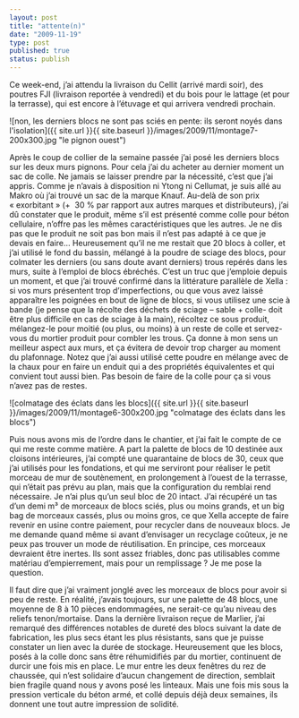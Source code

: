 ```yaml
---
layout: post
title: "attente(n)"
date: "2009-11-19"
type: post
published: true
status: publish
---
```


Ce week-end, j’ai attendu la livraison du Cellit (arrivé mardi soir), des poutres FJI (livraison reportée à vendredi) et du bois pour le lattage (et pour la terrasse), qui est encore à l’étuvage et qui arrivera vendredi prochain.

![non, les derniers blocs ne sont pas sciés en pente: ils seront noyés dans l'isolation]({{ site.url }}{{ site.baseurl }}/images/2009/11/montage7-200x300.jpg "le pignon ouest")

Après le coup de collier de la semaine passée j’ai posé les derniers blocs sur les deux murs pignons. Pour cela j’ai du acheter au dernier moment un sac de colle. Ne jamais se laisser prendre par la nécessité, c’est que j’ai appris. Comme je n’avais à disposition ni Ytong ni Cellumat, je suis allé au Makro où j’ai trouvé un sac de la marque Knauf. Au-delà de son prix « exorbitant » (+  30 % par rapport aux autres marques et distributeurs), j’ai dû constater que le produit, même s’il est présenté comme colle pour béton cellulaire, n’offre pas les mêmes caractéristiques que les autres. Je ne dis pas que le produit ne soit pas bon mais il n’est pas adapté à ce que je devais en faire… Heureusement qu’il ne me restait que 20 blocs à coller, et j’ai utilisé le fond du bassin, mélangé à la poudre de sciage des blocs, pour colmater les derniers (ou sans doute avant derniers) trous repérés dans les murs, suite à l’emploi de blocs ébréchés. C’est un truc que j’emploie depuis un moment, et que j’ai trouvé confirmé dans la littérature parallèle de Xella : si vos murs présentent trop d’imperfections, ou que vous avez laissé apparaître les poignées en bout de ligne de blocs, si vous utilisez une scie à bande (je pense que la récolte des déchets de sciage – sable + colle- doit être plus difficile en cas de sciage à la main), récoltez ce sous produit, mélangez-le pour moitié (ou plus, ou moins) à un reste de colle et servez-vous du mortier produit pour combler les trous. Ça donne à mon sens un meilleur aspect aux murs, et ça évitera de devoir trop charger au moment du plafonnage. Notez que j’ai aussi utilisé cette poudre en mélange avec de la chaux pour en faire un enduit qui a des propriétés équivalentes et qui convient tout aussi bien. Pas besoin de faire de la colle pour ça si vous n’avez pas de restes.

![colmatage des éclats dans les blocs]({{ site.url }}{{ site.baseurl }}/images/2009/11/montage6-300x200.jpg "colmatage des éclats dans les blocs")

Puis nous avons mis de l’ordre dans le chantier, et j’ai fait le compte de ce qui me reste comme matière. A part la palette de blocs de 10 destinée aux cloisons intérieures, j’ai compté une quarantaine de blocs de 30, ceux que j’ai utilisés pour les fondations, et qui me serviront pour réaliser le petit morceau de mur de soutènement, en prolongement à l’ouest de la terrasse, qui n’était pas prévu au plan, mais que la configuration du remblai rend nécessaire. Je n’ai plus qu’un seul bloc de 20 intact. J’ai récupéré un tas d’un demi m³ de morceaux de blocs sciés, plus ou moins grands, et un big bag de morceaux cassés, plus ou moins gros, ce que Xella accepte de faire revenir en usine contre paiement, pour recycler dans de nouveaux blocs. Je me demande quand même si avant d’envisager un recyclage coûteux, je ne peux pas trouver un mode de réutilisation. En principe, ces morceaux devraient être inertes. Ils sont assez friables, donc pas utilisables comme matériau d’empierrement, mais pour un remplissage ? Je me pose la question.

Il faut dire que j’ai vraiment jonglé avec les morceaux de blocs pour avoir si peu de reste. En réalité, j’avais toujours, sur une palette de 48 blocs, une moyenne de 8 à 10 pièces endommagées, ne serait-ce qu’au niveau des reliefs tenon/mortaise. Dans la dernière livraison reçue de Marlier, j’ai remarqué des différences notables de dureté des blocs suivant la date de fabrication, les plus secs étant les plus résistants, sans que je puisse constater un lien avec la durée de stockage. Heureusement que les blocs, posés à la colle donc sans être réhumidifiés par du mortier, continuent de durcir une fois mis en place. Le mur entre les deux fenêtres du rez de chaussée, qui n’est solidaire d’aucun changement de direction, semblait bien fragile quand nous y avons posé les linteaux. Mais une fois mis sous la pression verticale du béton armé, et collé depuis déjà deux semaines, ils donnent une tout autre impression de solidité.

